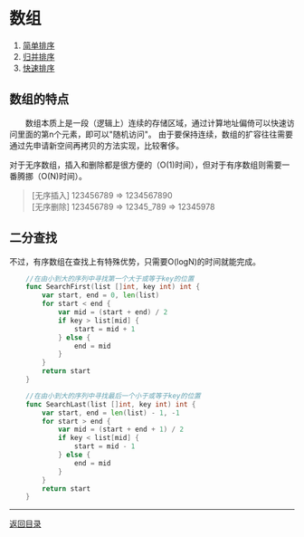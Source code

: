 # 数组
 1. [简单排序](01-A.md)
 2. [归并排序](01-B.md)
 3. [快速排序](01-C.md)

## 数组的特点
　　数组本质上是一段（逻辑上）连续的存储区域，通过计算地址偏倚可以快速访问里面的第n个元素，即可以"随机访问"。
由于要保持连续，数组的扩容往往需要通过先申请新空间再拷贝的方法实现，比较奢侈。

对于无序数组，插入和删除都是很方便的（O(1)时间），但对于有序数组则需要一番腾挪（O(N)时间）。
> \[无序插入\] 123456789  =\>  1234567890  
> \[无序删除\] 123456789  =\>  12345_789  =\>  12345978

## 二分查找
不过，有序数组在查找上有特殊优势，只需要O(logN)的时间就能完成。
```go
	//在由小到大的序列中寻找第一个大于或等于key的位置
	func SearchFirst(list []int, key int) int {
		var start, end = 0, len(list)
		for start < end {
			var mid = (start + end) / 2
			if key > list[mid] {
				start = mid + 1
			} else {
				end = mid
			}
		}
		return start
	}

	//在由小到大的序列中寻找最后一个小于或等于key的位置
	func SearchLast(list []int, key int) int {
		var start, end = len(list) - 1, -1
		for start > end {
			var mid = (start + end + 1) / 2
			if key < list[mid] {
				start = mid - 1
			} else {
				end = mid
			}
		}
		return start
	}
```

---
[返回目录](../index.md)
